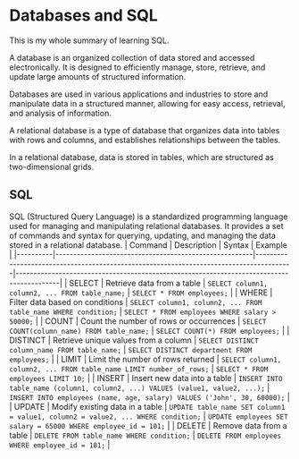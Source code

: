 # Databases and SQL

This is my whole summary of learning SQL.


A database is an organized collection of data stored and accessed electronically. It is designed to efficiently manage, store, retrieve, and update large amounts of structured information.

Databases are used in various applications and industries to store and manipulate data in a structured manner, allowing for easy access, retrieval, and analysis of information.

A relational database is a type of database that organizes data into tables with rows and columns, and establishes relationships between the tables.

In a relational database, data is stored in tables, which are structured as two-dimensional grids.


## SQL
SQL (Structured Query Language) is a standardized programming language used for managing and manipulating relational databases. It provides a set of commands and syntax for querying, updating, and managing the data stored in a relational database.
| Command  | Description                                           | Syntax                                                                                 | Example                                                                                  |
|----------|-------------------------------------------------------|----------------------------------------------------------------------------------------|------------------------------------------------------------------------------------------|
| SELECT   | Retrieve data from a table                            | `SELECT column1, column2, ... FROM table_name;`                                         | `SELECT * FROM employees;`                                                              |
| WHERE    | Filter data based on conditions                        | `SELECT column1, column2, ... FROM table_name WHERE condition;`                         | `SELECT * FROM employees WHERE salary > 50000;`                                          |
| COUNT    | Count the number of rows or occurrences                | `SELECT COUNT(column_name) FROM table_name;`                                            | `SELECT COUNT(*) FROM employees;`                                                       |
| DISTINCT | Retrieve unique values from a column                   | `SELECT DISTINCT column_name FROM table_name;`                                           | `SELECT DISTINCT department FROM employees;`                                             |
| LIMIT    | Limit the number of rows returned                      | `SELECT column1, column2, ... FROM table_name LIMIT number_of_rows;`                    | `SELECT * FROM employees LIMIT 10;`                                                      |
| INSERT   | Insert new data into a table                           | `INSERT INTO table_name (column1, column2, ...) VALUES (value1, value2, ...);`          | `INSERT INTO employees (name, age, salary) VALUES ('John', 30, 60000);`                   |
| UPDATE   | Modify existing data in a table                        | `UPDATE table_name SET column1 = value1, column2 = value2, ... WHERE condition;`        | `UPDATE employees SET salary = 65000 WHERE employee_id = 101;`                            |
| DELETE   | Remove data from a table                               | `DELETE FROM table_name WHERE condition;`                                                | `DELETE FROM employees WHERE employee_id = 101;`                                         |
